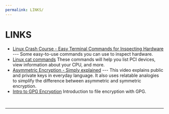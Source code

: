 ```yaml
---
permalink: LINKS/
---
```


# LINKS

* [Linux Crash Course - Easy Terminal Commands for Inspecting Hardware](https://youtu.be/oGyJr-iUwt8?si=59V2boc0XfmlFekg) --- 
Some easy-to-use commands you can use to inspect hardware.
* [Linux cat commands](https://www.geeksforgeeks.org/cat-command-in-linux-with-examples/) 
These commands will help you list PCI devices, view information about your CPU, and more.
* [Asymmetric Encryption - Simply explained](https://www.youtube.com/watch?v=AQDCe585Lnc) ---
This video explains public and private keys in everyday language. It also uses relatable analogies to simplify the difference between asymmetric and symmetric encryption.
* [Intro to GPG Encryption](https://www.youtube.com/watch?v=DMGIlj7u7Eo&pp=ygUNcnNhIGxpbnV4IGdwZw%3D%3D)
Introduction to file encryption with GPG.
<br>
<hr>

